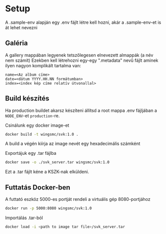 # Setup

A .sample-env alapján egy .env fájlt létre kell hozni, akár a .sample-env-et is át lehet nevezni

## Galéria

A gallery mappában legyenek tetszőlegesen elnevezett almappák (a név nem számít)
Ezekben kell létrehozni egy-egy ".metadata" nevű fájlt aminek ilyen nagyon komplikált tartalma van:

```env
name=<Az album címe>
date=<dátum YYYY.HH.NN formátumban>
index=<index kép címe relatív útvonallal>
```

## Build készítés

Ha production buildet akarsz készíteni állítsd a root mappa .env fájljában a `NODE_ENV`-et `production`-re.

Csinálunk egy docker image-et

```sh
docker build -t wingsmc/svk:1.0 .
```

A build a végén kiírja az image nevét egy hexadecimális számként

Exportájuk egy .tar fájlba

```sh
docker save -o ./svk_server.tar wingsmc/svk:1.0
```

Ezt a .tar fájlt kéne a KSZK-nak elküldeni.

## Futtatás Docker-ben

A futtató eszköz 5000-es portját rendeli a virtuális gép 8080-portjához

```sh
docker run -p 5000:8080 wingsmc/svk:1.0
```

Importálás .tar-ból

```sh
docker load -i <path to image tar file>/svk_server.tar
```
